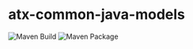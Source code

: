 # atx-common-java-models

![Maven Build](https://github.com/algotradeX/atx-common-java-models/workflows/Maven%20Build%20and%20Test/badge.svg)
![Maven Package](https://github.com/algotradeX/atx-common-java-models/workflows/Maven%20Package/badge.svg)

